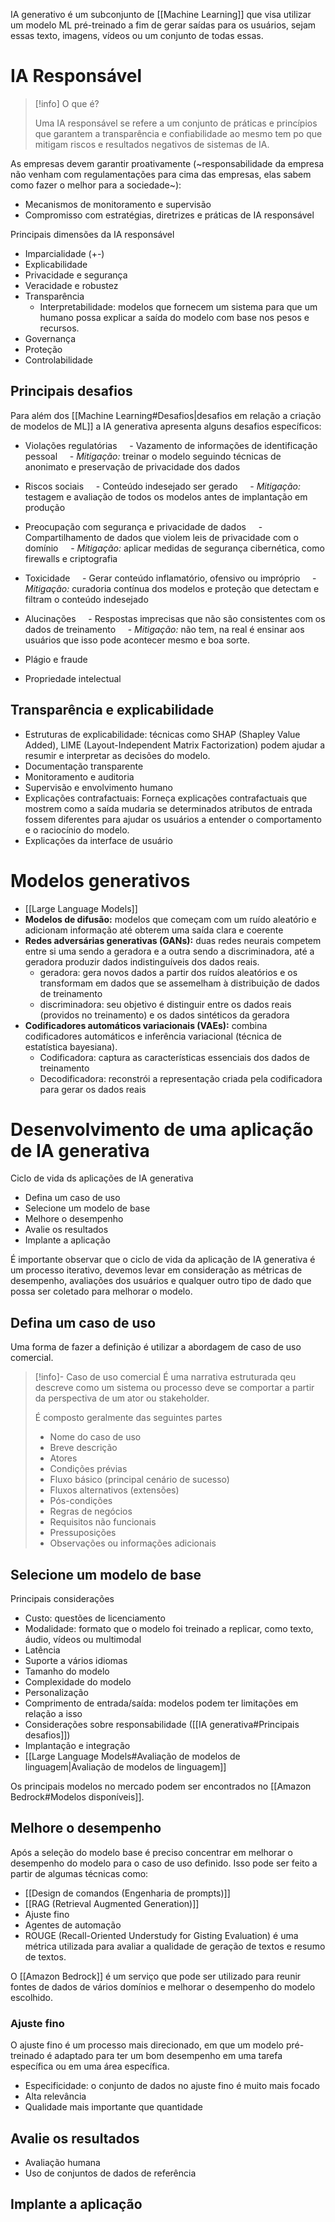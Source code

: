 IA generativo é um subconjunto de [[Machine Learning]] que visa utilizar um modelo ML pré-treinado a fim de gerar saídas para os usuários, sejam essas texto, imagens, vídeos ou um conjunto de todas essas.
# IA Responsável

> [!info] O que é?
> 
> Uma IA responsável se refere a um conjunto de práticas e princípios que garantem a transparência e confiabilidade ao mesmo tem po que mitigam riscos e resultados negativos de sistemas de IA.

As empresas devem garantir proativamente (~responsabilidade da empresa não venham com regulamentações para cima das empresas, elas sabem como fazer o melhor para a sociedade~):

- Mecanismos de monitoramento e supervisão
- Compromisso com estratégias, diretrizes e práticas de IA responsável

Principais dimensões da IA responsável

- Imparcialidade (+-)
- Explicabilidade
- Privacidade e segurança
- Veracidade e robustez
- Transparência
	- Interpretabilidade: modelos que fornecem um sistema para que um humano possa explicar a saída do modelo com base nos pesos e recursos.
- Governança
- Proteção
- Controlabilidade

## Principais desafios

Para além dos [[Machine Learning#Desafios|desafios em relação a criação de modelos de ML]] a IA generativa apresenta alguns desafios específicos:

- Violações regulatórias
    - Vazamento de informações de identificação pessoal
    - *Mitigação:* treinar o modelo seguindo técnicas de anonimato e preservação de privacidade dos dados

- Riscos sociais
    - Conteúdo indesejado ser gerado
    - *Mitigação:* testagem e avaliação de todos os modelos antes de implantação em produção

- Preocupação com segurança e privacidade de dados
    - Compartilhamento de dados que violem leis de privacidade com o domínio
    - *Mitigação:* aplicar medidas de segurança cibernética, como firewalls e criptografia

- Toxicidade
    - Gerar conteúdo inflamatório, ofensivo ou impróprio
    - *Mitigação:* curadoria contínua dos modelos e proteção que detectam e filtram o conteúdo indesejado

- Alucinações
    - Respostas imprecisas que não são consistentes com os dados de treinamento
    - *Mitigação:* não tem, na real é ensinar aos usuários que isso pode acontecer mesmo e boa sorte.

- Plágio e fraude
- Propriedade intelectual

## Transparência e explicabilidade

- Estruturas de explicabilidade: técnicas como SHAP (Shapley Value Added), LIME (Layout-Independent Matrix Factorization) podem ajudar a resumir e interpretar as decisões do modelo.
- Documentação transparente
- Monitoramento e auditoria
- Supervisão e envolvimento humano
- Explicações contrafactuais: Forneça explicações contrafactuais que mostrem como a saída mudaria se determinados atributos de entrada fossem diferentes para ajudar os usuários a entender o comportamento e o raciocínio do modelo.
- Explicações da interface de usuário


# Modelos generativos

- [[Large Language Models]]
- **Modelos de difusão:** modelos que começam com um ruído aleatório e adicionam informação até obterem uma saída clara e coerente
- **Redes adversárias generativas (GANs):** duas redes neurais competem entre si uma sendo a geradora e a outra sendo a discriminadora, até a geradora produzir dados indistinguíveis dos dados reais.
	- geradora: gera novos dados a partir dos ruídos aleatórios e os transformam em dados que se assemelham à distribuição de dados de treinamento
	- discriminadora: seu objetivo é distinguir entre os dados reais (providos no treinamento) e os dados sintéticos da geradora
- **Codificadores automáticos variacionais (VAEs):** combina codificadores automáticos e inferência variacional (técnica de estatística bayesiana).
	- Codificadora: captura as características essenciais dos dados de treinamento
	- Decodificadora: reconstrói a representação criada pela codificadora para gerar os dados reais


# Desenvolvimento de uma aplicação de IA generativa

Ciclo de vida ds aplicações de IA generativa

- Defina um caso de uso
- Selecione um modelo de base
- Melhore o desempenho
- Avalie os resultados
- Implante a aplicação

É importante observar que o ciclo de vida da aplicação de IA generativa é um processo iterativo, devemos levar em consideração as métricas de desempenho, avaliações dos usuários e qualquer outro tipo de dado que possa ser coletado para melhorar o modelo.

## Defina um caso de uso

Uma forma de fazer a definição é utilizar a abordagem de caso de uso comercial.

> [!info]- Caso de uso comercial
> É uma narrativa estruturada qeu descreve como um sistema ou processo deve se comportar a partir da perspectiva de um ator ou stakeholder.
> 
> É composto geralmente das seguintes partes
> - Nome do caso de uso
> - Breve descrição
> - Atores
> - Condições prévias
> - Fluxo básico (principal cenário de sucesso)
> - Fluxos alternativos (extensões)
> - Pós-condições
> - Regras de negócios
> - Requisitos não funcionais
> - Pressuposições
> - Observações ou informações adicionais

## Selecione um modelo de base

Principais considerações

- Custo: questões de licenciamento
- Modalidade: formato que o modelo foi treinado a replicar, como texto, áudio, vídeos ou multimodal
- Latência
- Suporte a vários idiomas
- Tamanho do modelo
- Complexidade do modelo
- Personalização
- Comprimento de entrada/saída: modelos podem ter limitações em relação a isso
- Considerações sobre responsabilidade ([[IA generativa#Principais desafios]])
- Implantação e integração
- [[Large Language Models#Avaliação de modelos de linguagem|Avaliação de modelos de linguagem]]

Os principais modelos no mercado podem ser encontrados no [[Amazon Bedrock#Modelos disponíveis]].
## Melhore o desempenho

Após a seleção do modelo base é preciso concentrar em melhorar o desempenho do modelo para o caso de uso definido. Isso pode ser feito a partir de algumas técnicas como:

- [[Design de comandos (Engenharia de prompts)]]
- [[RAG (Retrieval Augmented Generation)]]
- Ajuste fino
- Agentes de automação
- ROUGE (Recall-Oriented Understudy for Gisting Evaluation) é uma métrica utilizada para avaliar a qualidade de geração de textos e resumo de textos.

O [[Amazon Bedrock]] é um serviço que pode ser utilizado para reunir fontes de dados de vários domínios e melhorar o desempenho do modelo escolhido.

### Ajuste fino

O ajuste fino é um processo mais direcionado, em que um modelo pré-treinado é adaptado para ter um bom desempenho em uma tarefa específica ou em uma área específica.

- Especificidade: o conjunto de dados no ajuste fino é muito mais focado
- Alta relevância
- Qualidade mais importante que quantidade

## Avalie os resultados

- Avaliação humana
- Uso de conjuntos de dados de referência

## Implante a aplicação